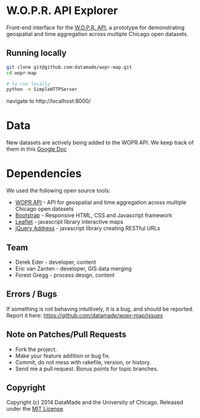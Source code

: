 # W.O.P.R. API Explorer

Front-end interface for the [W.O.P.R. API](https://github.com/datamade/wopr-api), a prototype for demonstrating geospatial and time aggregation across multiple Chicago open datasets.

## Running locally

``` bash
git clone git@github.com:datamade/wopr-map.git
cd wopr-map

# to run locally
python -m SimpleHTTPServer
```

navigate to http://localhost:8000/

# Data

New datasets are actively being added to the WOPR API. We keep track of them in this [Google Doc](https://docs.google.com/spreadsheet/ccc?key=0Au-2OHnpwhGTdGJzUWJ2SERwVXZLeDU4Y3laWFJvNEE&usp=sharing#gid=0)

# Dependencies
We used the following open source tools:

* [WOPR API](http://wopr.datamade.us/) - API for geospatial and time aggregation across multiple Chicago open datasets
* [Bootstrap](http://getbootstrap.com/) - Responsive HTML, CSS and Javascript framework
* [Leaflet](http://leafletjs.com/) - javascript library interactive maps
* [jQuery Address](https://github.com/asual/jquery-address) - javascript library creating RESTful URLs

## Team

* Derek Eder - developer, content
* Eric van Zanten - developer, GIS data merging
* Forest Gregg - process design, content

## Errors / Bugs

If something is not behaving intuitively, it is a bug, and should be reported.
Report it here: https://github.com/datamade/wopr-map/issues

## Note on Patches/Pull Requests
 
* Fork the project.
* Make your feature addition or bug fix.
* Commit, do not mess with rakefile, version, or history.
* Send me a pull request. Bonus points for topic branches.

## Copyright

Copyright (c) 2014 DataMade and the University of Chicago. Released under the [MIT License](https://github.com/datamade/wopr-map/blob/master/LICENSE).
